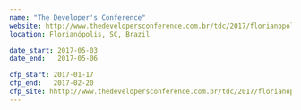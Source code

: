 ```yaml
---
name: "The Developer's Conference"
website: http://www.thedevelopersconference.com.br/tdc/2017/florianopolis
location: Florianópolis, SC, Brazil

date_start: 2017-05-03
date_end:   2017-05-06

cfp_start: 2017-01-17
cfp_end:   2017-02-20
cfp_site: hhttp://www.thedevelopersconference.com.br/tdc/2017/florianopolis/call4papers
---
```

